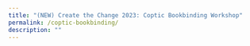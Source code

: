 ```yaml
---
title: "(NEW) Create the Change 2023: Coptic Bookbinding Workshop"
permalink: /coptic-bookbinding/
description: ""
---
```

